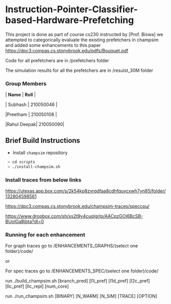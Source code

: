 # Instruction-Pointer-Classifier-based-Hardware-Prefetching

This project is done as part of course cs230 instructed by [Prof. Biswa]
we attempted to categorically evaluate the existing prefetchers in champsim and added some enhancements
to this paper https://dpc3.compas.cs.stonybrook.edu/pdfs/Bouquet.pdf 

Code for all prefetchers are in /prefetchers folder

The simulation results for all the prefetchers are in /resulst_30M folder

### Group Members 

| __Name__ |  __Roll__ |

| Subhash |  210050046 |

|Preetham | 210050108  |

|Rahul Deepak| 210050090|



## Brief Build Instructions
* Install `champsim` repository
``` bash
 > cd scripts
 > ./install-champsim.sh
```

### Install traces from below links

https://utexas.app.box.com/s/2k54kp8zvrqdfaa8cdhfquvcxwh7yn85/folder/132804598561

https://dpc3.compas.cs.stonybrook.edu/champsim-traces/speccpu/

https://www.dropbox.com/sh/xs2t9y4cuqlgrlp/AACpzGOj6BcSB-BUolGaBjbta?dl=0

### Running  for each enhancement

For graph traces go to /ENHANCEMENTS_GRAPHS/(select one folder)/code/ 

or

For spec traces go to /ENHANCEMENTS_SPEC/(select one folder)/code/

run ./build_champsim.sh [branch_pred] [l1i_pref] [l1d_pref] [l2c_pref] [llc_pref] [llc_repl] [num_core]

run ./run_champsim.sh [BINARY] [N_WARM] [N_SIM] [TRACE] [OPTION]
